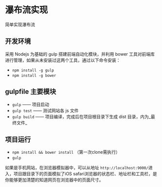 # 瀑布流实现
简单实现瀑布流

## 开发环境
采用 Nodejs 为基础的 gulp 搭建前端自动化模块，并利用 bower 工具对前端库进行管理，如果从未安装过这两个工具，通过以下命令安装：

* `npm install -g gulp`
* `npm install -g bower`

## gulpfile 主要模块
* `gulp`       —— 项目启动
* `gulp test`  —— 测试网站各 js 文件
* `gulp build` —— 项目编译，完成后在项目根目录下生成 dist 目录，内为_最终文件_


## 项目运行
* `npm install && bower install` （第一次clone需执行）
* `gulp`

如果是手机网站，在浏览器模拟器中，可以从地址 `http://localhost:9000/`进入，项目跟目录下的页面模拟了iOS safari浏览器的状态栏、地址栏和工具栏，是你能够更加清楚的知道网页在浏览器中的页面尺寸。

